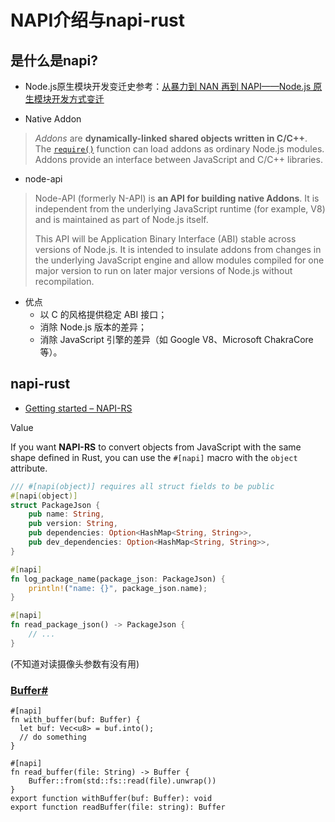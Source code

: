 # NAPI介绍与napi-rust

## 是什么是napi?

- Node.js原生模块开发变迁史参考：[从暴力到 NAN 再到 NAPI——Node.js 原生模块开发方式变迁](https://xcoder.in/2017/07/01/nodejs-addon-history/)

- Native Addon

> *Addons* are **dynamically-linked shared objects written in C/C++**. The [`require()`](http://nodejs.cn/api/modules.html#requireid) function can load addons as ordinary Node.js modules. Addons provide an interface between JavaScript and C/C++ libraries.

- node-api

> Node-API (formerly N-API) is **an API for building native Addons**. It is independent from the underlying JavaScript runtime (for example, V8) and is maintained as part of Node.js itself. 
>
> This API will be Application Binary Interface (ABI) stable across versions of Node.js. It is intended to insulate addons from changes in the underlying JavaScript engine and allow modules compiled for one major version to run on later major versions of Node.js without recompilation. 

- 优点
  - 以 C 的风格提供稳定 ABI 接口；
  - 消除 Node.js 版本的差异；
  - 消除 JavaScript 引擎的差异（如 Google V8、Microsoft ChakraCore 等）。


## napi-rust

- [Getting started – NAPI-RS](https://napi.rs/docs/introduction/getting-started)







Value

If you want **NAPI-RS** to convert objects from JavaScript with the same shape defined in Rust, you can use the `#[napi]` macro with the `object` attribute.

```Rust
/// #[napi(object)] requires all struct fields to be public
#[napi(object)]
struct PackageJson {
	pub name: String,
	pub version: String,
	pub dependencies: Option<HashMap<String, String>>,
	pub dev_dependencies: Option<HashMap<String, String>>,
}

#[napi]
fn log_package_name(package_json: PackageJson) {
	println!("name: {}", package_json.name);
}

#[napi]
fn read_package_json() -> PackageJson {
	// ...
}
```



(不知道对读摄像头参数有没有用)

### [Buffer#](https://napi.rs/docs/concepts/values#buffer)

```
#[napi]
fn with_buffer(buf: Buffer) {
  let buf: Vec<u8> = buf.into();
  // do something
}

#[napi]
fn read_buffer(file: String) -> Buffer {
	Buffer::from(std::fs::read(file).unwrap())
}
export function withBuffer(buf: Buffer): void
export function readBuffer(file: string): Buffer
```